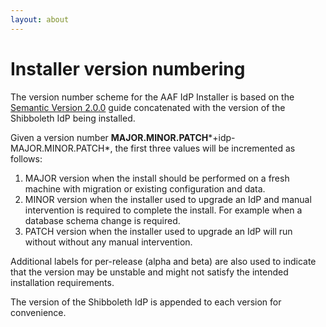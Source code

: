 ```yaml
---
layout: about
---
```


# Installer version numbering

The version number scheme for the AAF IdP Installer is based on the [Semantic Version 2.0.0](http://semver.org/) guide concatenated with the version of the Shibboleth IdP being installed.

Given a version number **MAJOR.MINOR.PATCH***+idp-MAJOR.MINOR.PATCH*, the first three values will be incremented as follows:

1. MAJOR version when the install should be performed on a fresh machine with migration or existing configuration and data.
2. MINOR version when the installer used to upgrade an IdP and manual intervention is required to complete the install. For example when a database schema change is required.
3. PATCH version when the installer used to upgrade an IdP will run without without any manual intervention.

Additional labels for per-release (alpha and beta) are also used to indicate that the version may be unstable and might not satisfy the intended installation requirements.
 
The version of the Shibboleth IdP is appended to each version for convenience.